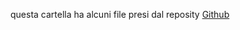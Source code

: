 questa cartella ha alcuni file presi dal reposity [Github](https://github.com/niedev/RTranslator/tree/v2.00/app/src/main/res/layout)
